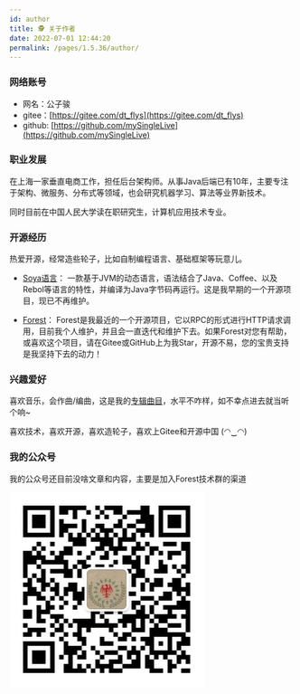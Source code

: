 ```yaml
---
id: author
title: 🕵️‍ 关于作者
date: 2022-07-01 12:44:20
permalink: /pages/1.5.36/author/
---
```


### 网络账号
* 网名：公子骏
* gitee：[https://gitee.com/dt_flys](https://gitee.com/dt_flys)
* github: [https://github.com/mySingleLive](https://github.com/mySingleLive)


### 职业发展

在上海一家垂直电商工作，担任后台架构师。从事Java后端已有10年，主要专注于架构、微服务、分布式等领域，也会研究机器学习、算法等业界新技术。

同时目前在中国人民大学读在职研究生，计算机应用技术专业。

### 开源经历

热爱开源，经常造些轮子，比如自制编程语言、基础框架等玩意儿。

* [Soya语言](https://github.com/mySingleLive/soya)： 一款基于JVM的动态语言，语法结合了Java、Coffee、以及Rebol等语言的特性，并编译为Java字节码再运行。这是我早期的一个开源项目，现已不再维护。

* [Forest](https://gitee.com/dt_flys/forest)： Forest是我最近的一个开源项目，它以RPC的形式进行HTTP请求调用，目前我个人维护，并且会一直迭代和维护下去。如果Forest对您有帮助，或喜欢这个项目，请在Gitee或GitHub上为我Star，开源不易，您的宝贵支持是我坚持下去的动力！

### 兴趣爱好

喜欢音乐，会作曲/编曲，这是我的[专辑曲目](https://music.163.com/#/album?id=86476382)，水平不咋样，如不幸点进去就当听个响~

喜欢技术，喜欢开源，喜欢造轮子，喜欢上Gitee和开源中国 (◠‿◠)

### 我的公众号

我的公众号还目前没啥文章和内容，主要是加入Forest技术群的渠道

![avatar](/img/wx_qrcode.jpg)
